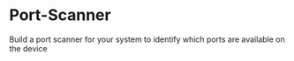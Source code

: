 # Port-Scanner
Build a port scanner for your system to identify which ports are available on the device
